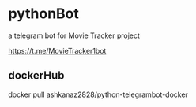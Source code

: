 # pythonBot
a telegram bot for Movie Tracker project 

https://t.me/MovieTracker1bot

## dockerHub
docker pull ashkanaz2828/python-telegrambot-docker
